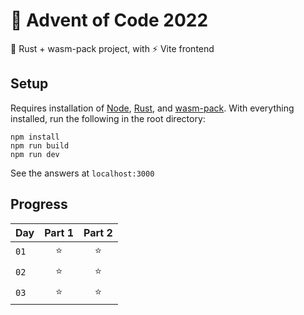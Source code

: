 # 🎄 Advent of Code 2022

🦀 Rust + wasm-pack project, with ⚡ Vite frontend

## Setup

Requires installation of [Node](https://nodejs.org/en/), [Rust](https://www.rust-lang.org/tools/install), and [wasm-pack](https://rustwasm.github.io/wasm-pack/). With everything installed, run the following in the root directory:

```
npm install
npm run build
npm run dev
```

See the answers at `localhost:3000`

## Progress

| Day  | Part 1 | Part 2 |
| :--- | :----: | :----: |
| `01` |   ⭐   |   ⭐   |
| `02` |   ⭐   |   ⭐   |
| `03` |   ⭐   |   ⭐   |
